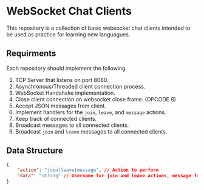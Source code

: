 # WebSocket Chat Clients
This repository is a collection of basic websocket chat clients intended to be used as practice for learning new languagues. 

## Requirments
Each repository should implement the following.
1. TCP Server that listens on port 8080.
2. Asynchronous/Threaded client connection process.
3. WebSocket Handshake implementation.
4. Close client connection on websocket close frame. (OPCODE 8)
5. Accept JSON messages from client.
6. Implement handlers for the `join`, `leave`, and `message` actions.
7. Keep track of connected clients.
7. Broadcast messages to all connected clients.
8. Broadcast `join` and `leave` messages to all connected clients.

## Data Structure
```json
{
    "action": "join|leave|message", // Action to perform
    "data": "string" // Username for join and leave actions, message for message action.
}